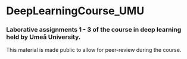 # DeepLearningCourse_UMU

### Laborative assignments 1 - 3 of the course in deep learning held by Umeå University.

This material is made public to allow for peer-review during the course.
